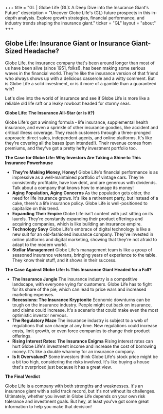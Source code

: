 +++
title = "GL |  Globe Life (GL): A Deep Dive into the Insurance Giant's Future"
description = "Uncover Globe Life's (GL) future prospects in this in-depth analysis. Explore growth strategies, financial performance, and industry trends shaping the insurance giant."
ticker = "GL"
layout = "about"
+++

        


## Globe Life: Insurance Giant or Insurance Giant-Sized Headache?

Globe Life, the insurance company that's been around longer than most of us have been alive (since 1951, folks!), has been making some serious waves in the financial world.  They're like the insurance version of that friend who always shows up with a delicious casserole and a witty comment.  But is Globe Life a solid investment, or is it more of a gamble than a guaranteed win? 

Let's dive into the world of insurance and see if Globe Life is more like a reliable old life raft or a leaky rowboat headed for stormy seas. 

**Globe Life: The Insurance All-Star (or is it?)**

Globe Life's got a winning formula - life insurance, supplemental health insurance, and even a sprinkle of other insurance goodies, like accident and critical illness coverage.  They reach customers through a three-pronged approach: direct sales, independent agents, and online platforms. It's like they're covering all the bases (pun intended!). Their revenue comes from premiums, and they've got a pretty hefty investment portfolio too.  

**The Case for Globe Life: Why Investors Are Taking a Shine to This Insurance Powerhouse**

* **They're Making Money, Honey!** Globe Life's financial performance is as impressive as a well-maintained portfolio of vintage cars. They're consistently profitable, have low debt, and are generous with dividends.  Talk about a company that knows how to manage its money!
* **Aging Population, Aging Concerns**  As the population gets older, the need for life insurance grows. It's like a retirement party, but instead of a cake, there's a life insurance policy. Globe Life is well-positioned to capitalize on this trend.
* **Expanding Their Empire**  Globe Life isn't content with just sitting on its laurels. They're constantly expanding their product offerings and acquiring companies, which is like building an insurance empire.  
* **Technology Savy**  Globe Life's embrace of digital technology is like a new suit for an old-fashioned insurance company. They've invested in online platforms and digital marketing, showing that they're not afraid to adapt to the modern world.
* **Stellar Management**  Globe Life's management team is like a group of seasoned insurance veterans,  bringing years of experience to the table. They know their stuff, and it shows in their success. 

**The Case Against Globe Life: Is This Insurance Giant Headed for a Fall?**

* **The Insurance Jungle**  The insurance industry is a competitive landscape, with everyone vying for customers.  Globe Life has to fight for its share of the pie, which can lead to price wars and increased marketing expenses.
* **Recessions: The Insurance Kryptonite**  Economic downturns can be tough on the insurance industry.  People might cut back on insurance, and claims could increase.  It's a scenario that could make even the most optimistic investor nervous.
* **The Regulatory Maze**  The insurance industry is subject to a web of regulations that can change at any time.  New regulations could increase costs, limit growth, or even force companies to change their product offerings.
* **Rising Interest Rates: The Insurance Enigma**  Rising interest rates can hurt Globe Life's investment income and increase the cost of borrowing money.  It's like a double whammy for an insurance company.
* **Is It Overvalued?**  Some investors think Globe Life's stock price might be a bit too high, considering the risks involved.  It's like buying a house that's overpriced just because it has a great view. 

**The Final Verdict**

Globe Life is a company with both strengths and weaknesses. It's an insurance giant with a solid track record, but it's not without its challenges.  Ultimately, whether you invest in Globe Life depends on your own risk tolerance and investment goals.  But hey, at least you've got some great information to help you make that decision!

        